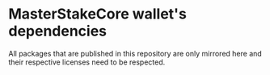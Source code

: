 # MasterStakeCore wallet's dependencies
All packages that are published in this repository are only mirrored here and their respective licenses need to be respected.
